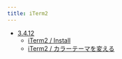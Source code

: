 ```yaml
---
title: iTerm2
---
```



- [3.4.12](//n/PGM/Mac/iTerm2/3.4.12/index.md)
    - [iTerm2 / Install](/d/2021/10/30/iTerm2_をインストールする.md)
    - [iTerm2 / カラーテーマを変える](/d/2022/01/07/iTerm2_のカラーテーマを変える.md)




